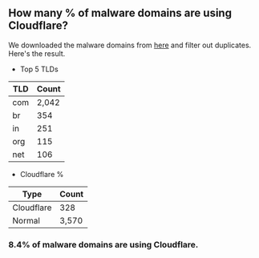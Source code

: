 ## How many % of malware domains are using Cloudflare?


We downloaded the malware domains from [here](https://urlhaus.abuse.ch) and filter out duplicates.
Here's the result.


[//]: # (start replacement)


- Top 5 TLDs

| TLD | Count |
| --- | --- |
| com | 2,042 |
| br | 354 |
| in | 251 |
| org | 115 |
| net | 106 |


- Cloudflare %

| Type | Count |
| --- | --- |
| Cloudflare | 328 |
| Normal | 3,570 |


### 8.4% of malware domains are using Cloudflare.